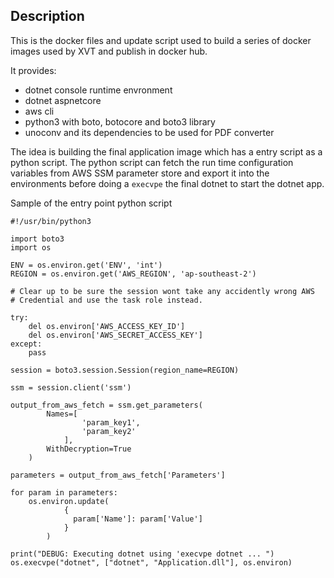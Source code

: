 Description
--------

This is the docker files and update script used to build a series of docker
images used by XVT and publish in docker hub.

It provides:

- dotnet console runtime envronment
- dotnet aspnetcore
- aws cli
- python3 with boto, botocore and boto3 library
- unoconv and its dependencies to be used for PDF converter

The idea is building the final application image which has a entry script as a
python script. The python script can fetch the run time configuration variables
from AWS SSM parameter store and export it into the environments before doing a
`execvpe` the final dotnet to start the dotnet app.

Sample of the entry point python script

```
#!/usr/bin/python3

import boto3
import os

ENV = os.environ.get('ENV', 'int')
REGION = os.environ.get('AWS_REGION', 'ap-southeast-2')

# Clear up to be sure the session wont take any accidently wrong AWS
# Credential and use the task role instead.

try:
    del os.environ['AWS_ACCESS_KEY_ID']
    del os.environ['AWS_SECRET_ACCESS_KEY']
except:
    pass

session = boto3.session.Session(region_name=REGION)

ssm = session.client('ssm')

output_from_aws_fetch = ssm.get_parameters(
        Names=[
                'param_key1',
                'param_key2'
            ],
        WithDecryption=True
    )

parameters = output_from_aws_fetch['Parameters']

for param in parameters:
    os.environ.update(
            {
              param['Name']: param['Value']
            }
        )

print("DEBUG: Executing dotnet using 'execvpe dotnet ... ")
os.execvpe("dotnet", ["dotnet", "Application.dll"], os.environ)

```

